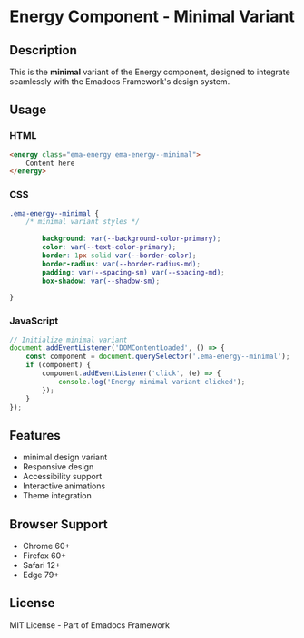 # Energy Component - Minimal Variant

## Description
This is the **minimal** variant of the Energy component, designed to integrate seamlessly with the Emadocs Framework's design system.

## Usage

### HTML
```html
<energy class="ema-energy ema-energy--minimal">
    Content here
</energy>
```

### CSS
```css
.ema-energy--minimal {
    /* minimal variant styles */
    
        background: var(--background-color-primary);
        color: var(--text-color-primary);
        border: 1px solid var(--border-color);
        border-radius: var(--border-radius-md);
        padding: var(--spacing-sm) var(--spacing-md);
        box-shadow: var(--shadow-sm);
    
}
```

### JavaScript
```javascript
// Initialize minimal variant
document.addEventListener('DOMContentLoaded', () => {
    const component = document.querySelector('.ema-energy--minimal');
    if (component) {
        component.addEventListener('click', (e) => {
            console.log('Energy minimal variant clicked');
        });
    }
});
```

## Features
- minimal design variant
- Responsive design
- Accessibility support
- Interactive animations
- Theme integration

## Browser Support
- Chrome 60+
- Firefox 60+
- Safari 12+
- Edge 79+

## License
MIT License - Part of Emadocs Framework
